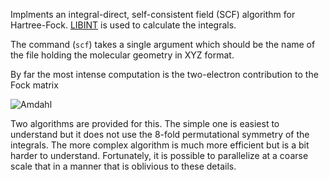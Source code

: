 Implments an integral-direct, self-consistent field (SCF) algorithm for Hartree-Fock.  [LIBINT](https://github.com/evaleev/libint) is used to calculate the integrals.

The command (`scf`) takes a single argument which should be the name of the file holding the molecular geometry in XYZ format.

By far the most intense computation is the two-electron contribution to the Fock matrix

<img src="https://latex.codecogs.com/svg.latex?\Large&space;\sum&#95;{kl}{D\sum&#95;{kl}\left(2(ij|kl)-(ik|jl)\right)}" title="Amdahl" />

Two algorithms are provided for this.  The simple one is easiest to understand but it does not use the 8-fold permutational symmetry of the integrals.  The more complex algorithm is much more efficient but is a bit harder to understand.  Fortunately, it is possible to parallelize at a coarse scale that in a manner that is oblivious to these details.





